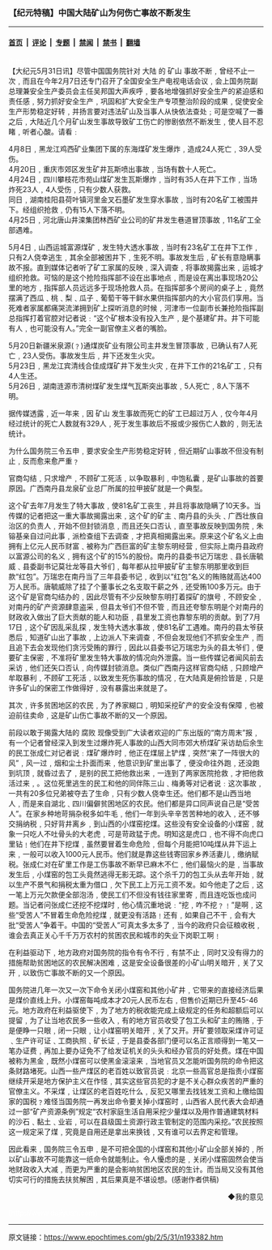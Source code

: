 ### 【纪元特稿】中国大陆矿山为何伤亡事故不断发生

---

#### [首页](../../../..?n193382) &nbsp;|&nbsp; [评论](../../../../../epoch-comment?n193382) &nbsp;|&nbsp; [专题](../../../../../epoch-special?n193382) &nbsp;|&nbsp; [禁闻](../../../../../epoch-news?n193382) &nbsp;|&nbsp; [禁书](../../../../../books?n193382) &nbsp;|&nbsp; [翻墙](https://github.com/gfw-breaker/nogfw/blob/master/README.md?n193382)


<div class="post_content" id="artbody" itemprop="articleBody">
 <!-- article content begin -->
 <p>
  <font color="#ffffff">
   (http://www.epochtimes.com)
  </font>
  <br/>
  【大纪元5月31日讯】尽管中国国务院针对
  <ok href="nsc413.htm">
   大陆
  </ok>
  的
  <ok href="https://www.epochtimes.com/gb/tag/%E7%9F%BF%E5%B1%B1.html">
   矿山
  </ok>
  事故不断﹐曾经不止一次﹐而且在今年2月7日还专门召开了全国安全生产电视电话会议﹐会上国务院副总理兼安全生产委员会主任吴邦国大声疾呼﹐要各地增强抓好安全生产的紧迫感和责任感﹐努力抓好安全生产﹐巩固和扩大安全生产专项整治阶段的成果﹐促使安全生产形势稳定好转﹐并扬言要对违法矿山及当事人从快依法查处﹔可是空喊了一番之后﹐大陆近几个月矿山发生事故导致矿工伤亡的惨剧依然不断发生﹐使人目不忍睹﹐听者心酸。请看﹕
 </p>
 <p>
  4月8日﹐黑龙江鸡西矿业集团下属的东海煤矿发生爆炸﹐造成24人死亡﹐39人受伤。
  <br/>
  4月20日﹐重庆市郊区发生矿井瓦斯喷出事故﹐当场有数十人死亡。
  <br/>
  4月24日﹐四川攀枝花市苑山煤矿发生瓦斯爆炸﹐当时有35人在井下工作﹐当场炸死23人﹐4人受伤﹐只有少数人获救。
  <br/>
  同日﹐湖南桂阳县荷叶镇河里金叉石墨矿发生穿水事故﹐当时有20名矿工被围井下。经组织抢救﹐仍有15人下落不明。
  <br/>
  4月25日﹐河北唐山井滦集团林西矿业公司的矿井发生巷道冒顶事故﹐11名矿工全部遇难。
 </p>
 <p>
  5月4日﹐山西运城富源煤矿﹐发生特大透水事故﹐当时有23名矿工在井下工作﹐只有2人侥幸逃生﹐其余全部被困井下﹐生死不明。事故发生后﹐矿长有意隐瞒事故不报。直到媒体记者听了矿工家属的反映﹐深入调查﹐将事故揭露出来﹐运城才组织抢救。可恼的是这个抢险指挥部不设在出事地点﹐而是设在离出事现场20公里的地方﹐指挥部人员远远多于现场抢救人员。在指挥部多个房间的桌子上﹐竟然摆满了西瓜﹑桃﹑梨﹑瓜子﹑葡萄干等干鲜水果供指挥部内的大小官员们享用。当死难者家属都痛哭流涕拥到矿上探听消息的时候﹐河津市一位副市长兼抢险指挥副总指挥打着官腔对记者说﹕“这个矿根本没有投入生产﹐是个基建矿井。井下可能有人﹐也可能没有人。”完全一副官僚主义者的嘴脸。
 </p>
 <p>
  5月20日新疆米泉源(﹖)通煤炭矿业有限公司主井发生冒顶事故﹐已确认有7人死亡﹐23人受伤。事故发生后﹐井下还发生火灾。
  <br/>
  5月23日﹐黑龙江宾清线合佳成煤矿井下发生火灾﹐在井下工作的21名矿工﹐只有4人生还。
  <br/>
  5月26日﹐湖南涟源市清树煤矿发生煤气瓦斯突出事故﹐5人死亡﹐8人下落不明。
 </p>
 <p>
  据传媒透露﹐近一年来﹐因
  <ok href="https://www.epochtimes.com/gb/tag/%E7%9F%BF%E5%B1%B1.html">
   矿山
  </ok>
  发生事故而死亡的矿工已超过万人﹐仅今年4月经过统计的死亡人数就有329人﹐死于发生事故后不报或少报伤亡人数的﹐则无法统计。
 </p>
 <p>
  为什么国务院三令五申﹐要求安全生产形势稳定好转﹐但近期矿山事故不但没有制止﹐反而愈来愈严重﹖
 </p>
 <p>
  官商勾结﹐只求增产﹐不顾矿工死活﹐以争取暴利﹐中饱私囊﹐是矿山事故的首要原因。广西南丹县龙泉矿业总厂所属的拉甲披矿就是一个典型。
 </p>
 <p>
  这个矿去年7月发生了特大事故﹐使81名矿工丧生﹐并且将事故隐瞒了10天多。当传媒的记者把这一重大事故揭露出来﹐这个矿的矿主﹑南丹县的头头﹑广西壮族自治区的负责人﹐开始不但封锁消息﹐而且还矢口否认﹐直至事故反映到国务院﹐朱镕基亲自过问此事﹐派检查组下去调查﹐才把真相揭露出来。原来这个矿名义上由拥有上亿元人民币财富﹑被称为广西巨富的矿主黎东明经营﹐但实际上南丹县政府以富源公司的名义﹐拥有这个矿的15%的股份。南丹的县委书记万瑞忠﹑县长唐毓威﹑县委副书记莫壮龙等县大爷们﹐每年都从拉甲披矿矿主黎东明那里收到巨款“红包”。万瑞忠在南丹当了三年县委书记﹐收到以“红包”名义的贿赂就高达400万人民币。唐毓威除了挂了个董事长之名支取干薪之外﹐还受贿100多万元。由于这个矿是官商勾结办的﹐因此尽管有不少反映黎东明打着探矿的旗号﹐不顾安全﹐对南丹的矿产资源肆意盗采﹐但县太爷们不但不管﹐而且还夸黎东明是个对南丹的财政收入做出了巨大贡献的能人和功臣﹐县里发工资也靠黎东明的贡献。到了7月17日﹐这个矿因乱采乱探﹐发生特大透水事故﹐使81名矿工遇难。南丹的县太爷获悉后﹐知道矿山出了事故﹐上边派人下来调查﹐不但会发现他们不抓安全生产﹐而且追下去会发现他们贪污受贿的罪行﹐因此以县委书记万瑞忠为头的县太爷们﹐便要矿主保密﹐不准将矿里发生特大事故的情况向外泄露。当一些传媒记者闻风前去采访﹐他们还矢口否认﹐向传媒封锁消息。类似广西南丹这样官商勾结﹐只顾增产牟取暴利﹐不顾矿工死活﹐以致发生死伤事故的情况﹐在大陆真是俯捡皆是﹐只是许多矿山的保密工作做得好﹐没有暴露出来就是了。
 </p>
 <p>
  其次﹐许多贫困地区的农民﹐为了养家糊口﹐明知采挖矿产的安全没有保障﹐也被迫前往卖命﹐这是矿山伤亡事故不断的又一个原因。
 </p>
 <p>
  前段以敢于揭露大陆的
  <ok href="nf315.htm">
   腐败
  </ok>
  现像受到广大读者欢迎的广东出版的“南方周末”报﹐有一个记者曾经深入到发生过爆炸死人事故的山西大同市郊大桥煤矿采访劫后余生的民工张成仁对记者说﹕煤矿爆炸时﹐他正在煤层上铲煤﹐突然“来了一阵很大的风”﹐风一过﹐烟和尘土扑面而来﹐他意识到矿里出事了﹐便没命往外跑﹐还没跑到坑顶﹐就昏过去了﹐是别的民工把他救出来﹐一连到了两家医院抢救﹐才把他救活过来﹐。这位死里逃生的民工和他的同伴陈三山﹑梅勇等对记者说﹕这次事故﹐一共有20多位兄弟被夺去了生命﹐只有少数人侥幸生还。他们都不是山西当地人﹐而是来自湖北﹑四川偏僻贫困地区的农民。他们都是异口同声说自己是“受苦人”。在家乡种地苛捐杂税多如牛毛﹐他们一年到头辛辛苦苦种地的收入﹐还不够交捐纳税﹐只好背井离乡﹐到山西的小煤窑挖煤。这些没有安全设备的小煤窑﹐就象一只吃人不吐骨头的大老虎﹐可是苛政猛于虎。明知这是虎口﹐也不得不向虎口里钻﹗他们在井下挖煤﹐虽然要冒着生命危险﹐但每个月能把10吨煤从井下运上来﹐一般可以收入1000元人民币。他们就是靠这些钱寄回家乡养活妻儿﹐缴纳赋税。张成仁对在矿里工作是工伤事故不断早已麻木不仁﹐他们最恼火的是﹐当事故发生后﹐小煤窑的包工头竟然逃得无影无踪。这个杀千刀的包工头从去年开始﹐就以生产不景气和捐税太重为借口﹐欠下民工上万元工资不发。如今他走了之后﹐这一笔上万元欠款便全部泡汤﹐使民工们不但没有钱往家里寄﹐而且连吃饭也成问题。当记者问张成仁还挖不挖煤时﹐他心情沉重地说﹕“挖﹐咋不挖﹖﹗”是啊﹐这些“受苦人”不冒着生命危险挖煤﹐就更没有活路﹗还有﹐如果自己不干﹐会有大批“受苦人”争着干。中国的“受苦人”可真太多太多了﹐当今的政府只会征粮收税﹐谁会去真正关心千千万万农村的贫困农民和城市的失业下岗职工啊﹗
 </p>
 <p>
  在利益驱动下﹐地方政府对国务院的指令有令不行﹐有禁不止﹐同时又没有得力的措施帮助贫困地区的农民解决困难﹐这是安全设备很差的小矿山明关暗开﹐关了又开﹐以致伤亡事故不断的又一个原因。
 </p>
 <p>
  国务院进几年一次又一次下命令关闭小煤窑和其他小矿井﹐它带来的直接经济后果是煤价直线上升。小煤窑每吨成本才20元人民币左右﹐但售价近期已升至45-46元。地方政府在利益驱使下﹐为了地方的税收能完成上级规定的任务和超额后可以提留﹐为了让当地农民多一些收入﹐有的地方官员收受了包工头和矿主的贿赂﹐于是便睁一只眼﹐闭一只眼﹐让小煤窑明关暗开﹐关了又开。开矿要领取采煤许可证﹑生产许可证﹑工商执照﹑矿长证﹐于是县委各部门便可以名正言顺得到一笔又一笔办证费﹐再加上要办证免不了给发证机关的头头和经办官员的好处费。煤在中国被称为黑金﹐既然小煤窑可以使黑金滚滚来﹐当地官员又怎能听国务院的命令把这条财路堵死。山西一些产煤区的老百姓以致官员说﹕北京一些高官总是指责小煤窑继续开采是地方保护主义在作怪﹐其实这些官员犯的才是不关心群众疾苦的严重的官僚主义。不采煤﹐让煤区的老百姓吃什么﹐反犯又哪里去找钱发工资和上缴给国家的国税﹖难怪当国务院一再发出命令要关掉小煤窑时﹐山西省人民代表大会却通过一部“矿产资源条例”规定“农村家庭生活自用采挖少量煤以及用作普通建筑材料的沙石﹑黏土﹑业岩﹐可以在县级国土资源行政主管制定的范围内采挖。”农民按照这一规定采了煤﹐究竟是自用还是拿出来换钱﹐又有谁可以去界定和管理。
 </p>
 <p>
  因此看来﹐国务院三令五申﹐是不可把全国的小煤窑和其他小矿山全部关掉的﹐所以矿山事故不可能靠这一纸命令就能制止。令人懮虑的是﹐关闭小煤窑固然会使当地财政收入大减﹐而更为严重的是会影响贫困地区农民的生计。而当局又没有其他切实可行的措施去扶贫解困﹐其后果真是不堪设想。(感谢作者供稿)
 </p>
 <div align="right">
  <ok href="sendmail.asp?p=pinglunfankui&amp;subject=评论文章读者反馈&amp;body=您好﹐我读了贵网站的文章《【纪元特稿】中国大陆矿山为何伤亡事故不断发生》后﹐">
   ◆我的意见
  </ok>
 </div>
 <p>
  <font color="#ffffff">
   (http://www.dajiyuan.com)
  </font>
 </p>
 <!-- article content end -->
 <div id="below_article_ad">
 </div>
</div>


---

原文链接：https://www.epochtimes.com/gb/2/5/31/n193382.htm